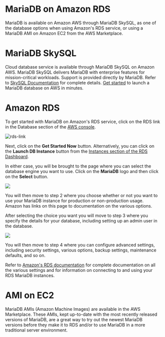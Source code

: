 # MariaDB on Amazon RDS

MariaDB is available on Amazon AWS through MariaDB SkySQL, as one of the database options when using Amazon's RDS service, or using a MariaDB AMI on Amazon EC2 from the AWS Marketplace.

#

# MariaDB SkySQL

Cloud database service is available through MariaDB SkySQL on Amazon AWS. MariaDB SkySQL delivers MariaDB with enterprise features for mission-critical workloads. Support is provided directly by MariaDB. Refer to [SkySQL Documentation](https://mariadb.com/products/skysql/docs/) for complete details. [Get started](https://mariadb.com/products/skysql/get-started/) to launch a MariaDB database on AWS in minutes.

#

# Amazon RDS

To get started with MariaDB on Amazon's RDS service, click on the RDS link in
the Database section of the [AWS console](https://console.aws.amazon.com/console/home).

![rds-link](/kb/en/mariadb-on-amazon-rds/+image/rds-link "rds-link")

Next, click on the **Get Started Now** button. Alternatively, you can click on
the **Launch DB Instance** button from the [Instances section of the RDS Dashboard](https://console.aws.amazon.com/rds/home#dbinstances:).

In either case, you will be brought to the page where you can select the
database engine you want to use. Click on the **MariaDB** logo and then click
on the **Select** button.

![](/kb/en/mariadb-on-amazon-rds/+image/rds-select-mariadb)

You will then move to step 2 where you choose whether or not you want to use
your MariaDB instance for production or non-production usage. Amazon has links
on this page to documentation on the various options.

After selecting the choice you want you will move to step 3 where you specify
the details for your database, including setting up an admin user in the
database.

![](/kb/en/mariadb-on-amazon-rds/+image/rds-db-details)

You will then move to step 4 where you can configure advanced settings,
including security settings, various options, backup settings, maintenance
defaults, and so on.

Refer to
[Amazon's RDS documentation](https://aws.amazon.com/documentation/rds/) for complete documentation
on all the various settings and for information on connecting to and using
your RDS MariaDB instances.

#

# AMI on EC2

MariaDB AMIs (Amazon Machine Images) are available in the AWS Marketplace. These AMIs, kept up-to-date with the most recently released versions of MariaDB, are a great way to try out the newest MariaDB versions before they make it to RDS and/or to use MariaDB in a more traditional server environment.